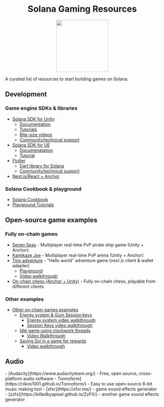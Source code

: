 <div align="center">
 <h1>Solana Gaming Resources</h1>

<a href="https://docs.magicblock.gg"><img height="170x" src="https://i.imgur.com/mYinlU7.png" /></a>
</div>
A curated list of resources to start building games on Solana. 

 <h2>Development</h2>
 <h3>Game engine SDKs & libraries</h3>

- [Solana SDK for Unity](https://github.com/magicblock-labs/Solana.Unity-SDK)
   - [Documentation](https://solana.unity-sdk.gg/)
   - [Tutorials]()
   - [Bite-size videos](https://www.youtube.com/@Magicblock-Labs)
   - [Community/technical support](https://discord.gg/34mAReH8gu)
- [Solana SDK for UE](https://github.com/staratlasmeta/FoundationKit)
  - [Documenatation](https://github.com/staratlasmeta/FoundationKit/tree/main/Documentation)
  - [Tutorial](https://www.youtube.com/watch?v=S8fm8mFeUkk)
- [Flutter](https://github.com/espresso-cash/espresso-cash-public)
  - [Dart library for Solana](https://github.com/espresso-cash/espresso-cash-public/tree/master/packages/solana)
  - [Community/technical support](https://discord.com/invite/wK6WX7974J)
- [Next.js/React + Anchor](https://solanacookbook.com/gaming/game-sdks.html#next-js-react-anchor)

 <h3>Solana Cookbook & playground</h3>
 
- [Solana Cookbook](https://solanacookbook.com/gaming/intro.html)
- [Playground Tutorials](https://beta.solpg.io/tutorials/)

 <h2>Open-source game examples</h2>
 <h3>Fully on-chain games</h3>
 
  - [Seven Seas](https://github.com/solana-developers/solana-game-starter-kits/tree/main/seven-seas)  - Multiplayer real-time PvP pirate ship game (Unity + Anchor)
  - [Kamikaze Joe](https://github.com/GabrielePicco/Chainstrike) - Multiplayer real-time PvP arena (Unity + Anchor)
  - [Tiny adventure](https://github.com/solana-developers/solana-game-starter-kits/tree/main/tiny-adventure) - "Hello world" adventure game (next js client & wallet adapter)
    - [Playground](https://beta.solpg.io/tutorials/tiny-adventure)
    - [Video walkthrough](https://www.youtube.com/watch?v=_vQ3bSs3svs&t=976s&ab_channel=SolPlay)
  - [On-chain chess (Anchor + Unity)](https://github.com/magicblock-labs/Solana-Unity-Chess) - Fully on-chain chess, playable from different clients
  
 <h3>Other examples</h3>

- [Other on-chain games examples](https://github.com/solana-developers/solana-game-starter-kits)
  - [Energy system & Gum Session keys](https://github.com/solana-developers/solana-game-starter-kits/tree/main/idle-game)
    - [Energy system video walkthrough](https://www.youtube.com/watch?v=YYQtRCXJBgs&t=3s&ab_channel=Solana)
    - [Session Keys video walkthrough](https://www.youtube.com/watch?v=oKvWZoybv7Y&ab_channel=Solana)
  - [Idle game using clockwork threads](https://github.com/solana-developers/solana-game-starter-kits/tree/main/idle-game)
    - [Video Walkthrough](https://www.youtube.com/watch?v=ax0Si3Vkvbo&t=252s&ab_channel=Solana)
  - [Saving Sol in a game for rewards](https://beta.solpg.io/tutorials/tiny-adventure-two)
    - [Video walkthrough](https://www.youtube.com/watch?v=gILXyWvXu7M&t=191s&ab_channel=SolPlay)

 <h2>Audio</h2>
 - [Audacity](https://www.audacityteam.org/) - Free, open source, cross-platform audio software
 - Tonnoform](https://nikos1001.github.io/Tonnoform/) - Easy to use open-source 8-bit music making tool
 - [sfxr](https://sfxr.me/) - game sound effects generator
 - [zzfx](https://killedbyapixel.github.io/ZzFX/) - another game sound effects generator



